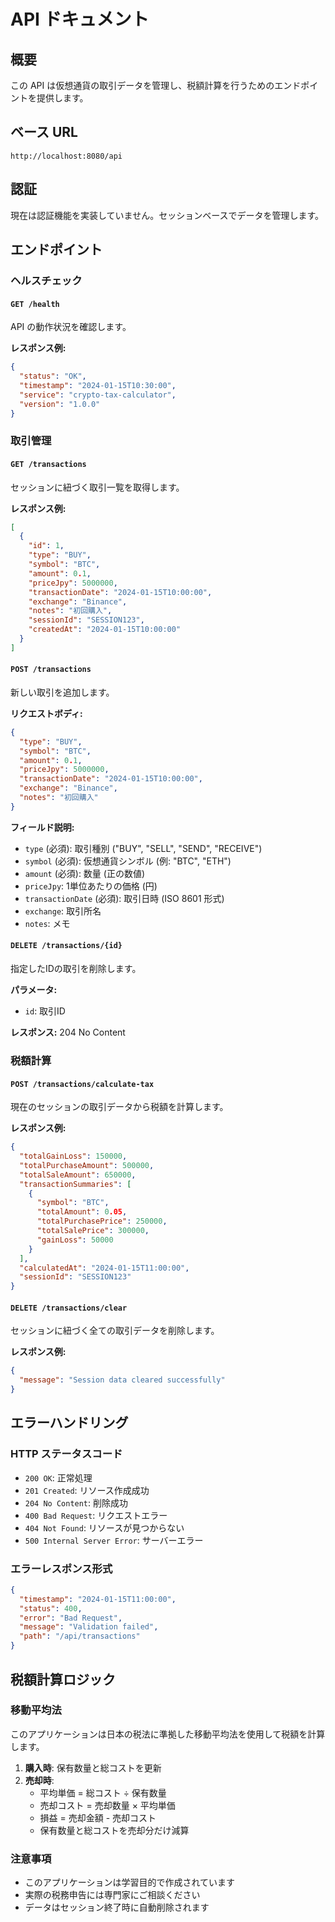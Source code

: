 # API ドキュメント

## 概要

この API は仮想通貨の取引データを管理し、税額計算を行うためのエンドポイントを提供します。

## ベース URL

```
http://localhost:8080/api
```

## 認証

現在は認証機能を実装していません。セッションベースでデータを管理します。

## エンドポイント

### ヘルスチェック

#### `GET /health`

API の動作状況を確認します。

**レスポンス例:**
```json
{
  "status": "OK",
  "timestamp": "2024-01-15T10:30:00",
  "service": "crypto-tax-calculator",
  "version": "1.0.0"
}
```

### 取引管理

#### `GET /transactions`

セッションに紐づく取引一覧を取得します。

**レスポンス例:**
```json
[
  {
    "id": 1,
    "type": "BUY",
    "symbol": "BTC",
    "amount": 0.1,
    "priceJpy": 5000000,
    "transactionDate": "2024-01-15T10:00:00",
    "exchange": "Binance",
    "notes": "初回購入",
    "sessionId": "SESSION123",
    "createdAt": "2024-01-15T10:00:00"
  }
]
```

#### `POST /transactions`

新しい取引を追加します。

**リクエストボディ:**
```json
{
  "type": "BUY",
  "symbol": "BTC",
  "amount": 0.1,
  "priceJpy": 5000000,
  "transactionDate": "2024-01-15T10:00:00",
  "exchange": "Binance",
  "notes": "初回購入"
}
```

**フィールド説明:**
- `type` (必須): 取引種別 ("BUY", "SELL", "SEND", "RECEIVE")
- `symbol` (必須): 仮想通貨シンボル (例: "BTC", "ETH")
- `amount` (必須): 数量 (正の数値)
- `priceJpy`: 1単位あたりの価格 (円)
- `transactionDate` (必須): 取引日時 (ISO 8601 形式)
- `exchange`: 取引所名
- `notes`: メモ

#### `DELETE /transactions/{id}`

指定したIDの取引を削除します。

**パラメータ:**
- `id`: 取引ID

**レスポンス:** 204 No Content

### 税額計算

#### `POST /transactions/calculate-tax`

現在のセッションの取引データから税額を計算します。

**レスポンス例:**
```json
{
  "totalGainLoss": 150000,
  "totalPurchaseAmount": 500000,
  "totalSaleAmount": 650000,
  "transactionSummaries": [
    {
      "symbol": "BTC",
      "totalAmount": 0.05,
      "totalPurchasePrice": 250000,
      "totalSalePrice": 300000,
      "gainLoss": 50000
    }
  ],
  "calculatedAt": "2024-01-15T11:00:00",
  "sessionId": "SESSION123"
}
```

#### `DELETE /transactions/clear`

セッションに紐づく全ての取引データを削除します。

**レスポンス例:**
```json
{
  "message": "Session data cleared successfully"
}
```

## エラーハンドリング

### HTTP ステータスコード

- `200 OK`: 正常処理
- `201 Created`: リソース作成成功
- `204 No Content`: 削除成功
- `400 Bad Request`: リクエストエラー
- `404 Not Found`: リソースが見つからない
- `500 Internal Server Error`: サーバーエラー

### エラーレスポンス形式

```json
{
  "timestamp": "2024-01-15T11:00:00",
  "status": 400,
  "error": "Bad Request",
  "message": "Validation failed",
  "path": "/api/transactions"
}
```

## 税額計算ロジック

### 移動平均法

このアプリケーションは日本の税法に準拠した移動平均法を使用して税額を計算します。

1. **購入時**: 保有数量と総コストを更新
2. **売却時**: 
   - 平均単価 = 総コスト ÷ 保有数量
   - 売却コスト = 売却数量 × 平均単価
   - 損益 = 売却金額 - 売却コスト
   - 保有数量と総コストを売却分だけ減算

### 注意事項

- このアプリケーションは学習目的で作成されています
- 実際の税務申告には専門家にご相談ください
- データはセッション終了時に自動削除されます